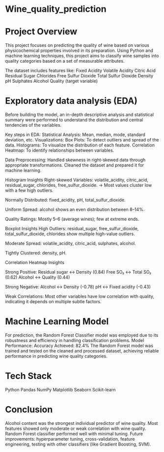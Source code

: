 # Wine_quality_prediction

# Project Overview
This project focuses on predicting the quality of wine based on various physicochemical properties involved in its preparation. Using Python and machine learning techniques, this project aims to classify wine samples into quality categories based on a set of measurable attributes.

The dataset includes features like:
Fixed Acidity
Volatile Acidity
Citric Acid
Residual Sugar
Chlorides
Free Sulfur Dioxide
Total Sulfur Dioxide
Density
pH
Sulphates
Alcohol
Quality (target variable)

# Exploratory data analysis (EDA)
Before building the model, an in-depth descriptive analysis and statistical summary were performed to understand the distribution and central tendencies of the variables.

Key steps in EDA:
Statistical Analysis: Mean, median, mode, standard deviation, etc.
Visualizations:
Box Plots: To detect outliers and spread of the data.
Histograms: To visualize the distribution of each feature.
Correlation Heatmap: To identify relationships between variables.

Data Preprocessing:
Handled skewness in right-skewed data through appropriate transformations.
Cleaned the dataset and prepared it for machine learning.

Histogram Insights
Right-skewed Variables:
volatile_acidity, citric_acid, residual_sugar, chlorides, free_sulfur_dioxide.
→ Most values cluster low with a few high outliers.

Normally Distributed:
fixed_acidity, pH, total_sulfur_dioxide.

Uniform Spread:
alcohol shows an even distribution between 8–14%.

Quality Ratings:
Mostly 5–6 (average wines); few at extreme ends.

Boxplot Insights
High Outliers:
residual_sugar, free_sulfur_dioxide, total_sulfur_dioxide, chlorides show multiple high-value outliers.

Moderate Spread:
volatile_acidity, citric_acid, sulphates, alcohol.

Tightly Clustered:
density, pH.

Correlation Heatmap Insights

Strong Positive:
Residual sugar ↔ Density (0.84)
Free SO₂ ↔ Total SO₂ (0.62)
Alcohol ↔ Quality (0.44)

Strong Negative:
Alcohol ↔ Density (-0.78)
pH ↔ Fixed acidity (-0.43)

Weak Correlations:
Most other variables have low correlation with quality, indicating it depends on multiple subtle factors.

# Machine Learning Model
For prediction, the Random Forest Classifier model was employed due to its robustness and efficiency in handling classification problems.
Model Performance:
Accuracy Achieved:  82.4%
The Random Forest model was trained and tested on the cleaned and processed dataset, achieving reliable performance in predicting wine quality categories.

# Tech Stack
Python 
Pandas
NumPy
Matplotlib
Seaborn
Scikit-learn

# Conclusion
Alcohol content was the strongest individual predictor of wine quality.
Most features showed only moderate or weak correlation with wine quality.
Random Forest classifier performed well with minimal tuning.
Future improvements: hyperparameter tuning, cross-validation, feature engineering, testing with other classifiers (like Gradient Boosting, SVM).
